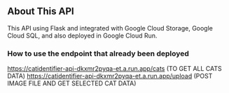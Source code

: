 ## About This API

This API using Flask and integrated with Google Cloud Storage, Google Cloud SQL, and also deployed in Google Cloud Run.

### How to use the endpoint that already been deployed

https://catidentifier-api-dkxmr2pyqa-et.a.run.app/cats (TO GET ALL CATS DATA)
https://catidentifier-api-dkxmr2pyqa-et.a.run.app/upload (POST IMAGE FILE AND GET SELECTED CAT DATA)
